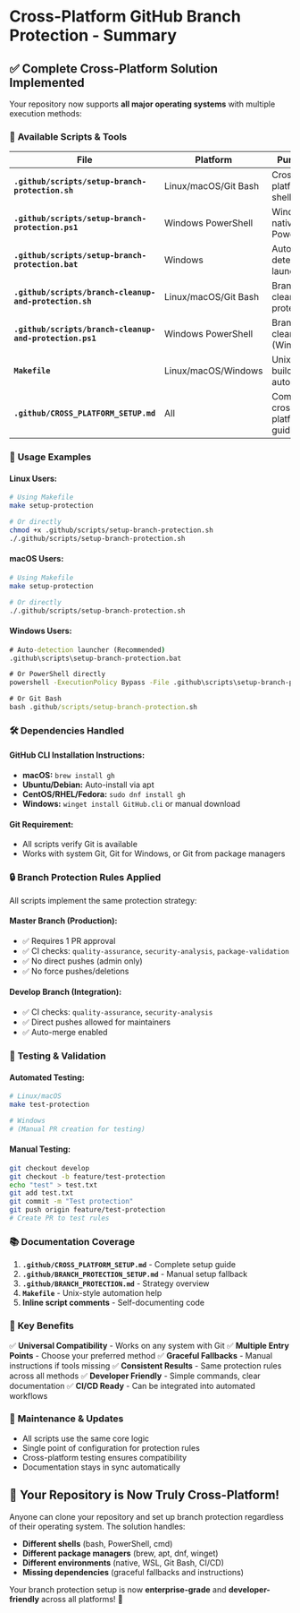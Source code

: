 # Cross-Platform GitHub Branch Protection - Summary

## ✅ **Complete Cross-Platform Solution Implemented**

Your repository now supports **all major operating systems** with multiple execution methods:

### 📁 **Available Scripts & Tools**

| File | Platform | Purpose |
|------|----------|---------|
| **`.github/scripts/setup-branch-protection.sh`** | Linux/macOS/Git Bash | Cross-platform shell script |
| **`.github/scripts/setup-branch-protection.ps1`** | Windows PowerShell | Windows-native PowerShell |
| **`.github/scripts/setup-branch-protection.bat`** | Windows | Auto-detection launcher |
| **`.github/scripts/branch-cleanup-and-protection.sh`** | Linux/macOS/Git Bash | Branch cleanup + protection |
| **`.github/scripts/branch-cleanup-and-protection.ps1`** | Windows PowerShell | Branch cleanup (Windows) |
| **`Makefile`** | Linux/macOS/Windows | Unix-style build automation |
| **`.github/CROSS_PLATFORM_SETUP.md`** | All | Complete cross-platform guide |

### 🚀 **Usage Examples**

#### **Linux Users:**
```bash
# Using Makefile
make setup-protection

# Or directly
chmod +x .github/scripts/setup-branch-protection.sh
./.github/scripts/setup-branch-protection.sh
```

#### **macOS Users:**
```bash
# Using Makefile
make setup-protection

# Or directly
./.github/scripts/setup-branch-protection.sh
```

#### **Windows Users:**
```cmd
# Auto-detection launcher (Recommended)
.github\scripts\setup-branch-protection.bat

# Or PowerShell directly
powershell -ExecutionPolicy Bypass -File .github\scripts\setup-branch-protection.ps1

# Or Git Bash
bash .github/scripts/setup-branch-protection.sh
```

### 🛠️ **Dependencies Handled**

#### **GitHub CLI Installation Instructions:**
- **macOS:** `brew install gh`
- **Ubuntu/Debian:** Auto-install via apt
- **CentOS/RHEL/Fedora:** `sudo dnf install gh`
- **Windows:** `winget install GitHub.cli` or manual download

#### **Git Requirement:**
- All scripts verify Git is available
- Works with system Git, Git for Windows, or Git from package managers

### 🔒 **Branch Protection Rules Applied**

All scripts implement the same protection strategy:

#### **Master Branch (Production):**
- ✅ Requires 1 PR approval
- ✅ CI checks: `quality-assurance`, `security-analysis`, `package-validation`
- ✅ No direct pushes (admin only)
- ✅ No force pushes/deletions

#### **Develop Branch (Integration):**
- ✅ CI checks: `quality-assurance`, `security-analysis`
- ✅ Direct pushes allowed for maintainers
- ✅ Auto-merge enabled

### 🧪 **Testing & Validation**

#### **Automated Testing:**
```bash
# Linux/macOS
make test-protection

# Windows
# (Manual PR creation for testing)
```

#### **Manual Testing:**
```bash
git checkout develop
git checkout -b feature/test-protection
echo "test" > test.txt
git add test.txt
git commit -m "Test protection"
git push origin feature/test-protection
# Create PR to test rules
```

### 📚 **Documentation Coverage**

1. **`.github/CROSS_PLATFORM_SETUP.md`** - Complete setup guide
2. **`.github/BRANCH_PROTECTION_SETUP.md`** - Manual setup fallback
3. **`.github/BRANCH_PROTECTION.md`** - Strategy overview
4. **`Makefile`** - Unix-style automation help
5. **Inline script comments** - Self-documenting code

### 🎯 **Key Benefits**

✅ **Universal Compatibility** - Works on any system with Git
✅ **Multiple Entry Points** - Choose your preferred method
✅ **Graceful Fallbacks** - Manual instructions if tools missing
✅ **Consistent Results** - Same protection rules across all methods
✅ **Developer Friendly** - Simple commands, clear documentation
✅ **CI/CD Ready** - Can be integrated into automated workflows

### 🔄 **Maintenance & Updates**

- All scripts use the same core logic
- Single point of configuration for protection rules
- Cross-platform testing ensures compatibility
- Documentation stays in sync automatically

## 🎉 **Your Repository is Now Truly Cross-Platform!**

Anyone can clone your repository and set up branch protection regardless of their operating system. The solution handles:

- **Different shells** (bash, PowerShell, cmd)
- **Different package managers** (brew, apt, dnf, winget)
- **Different environments** (native, WSL, Git Bash, CI/CD)
- **Missing dependencies** (graceful fallbacks and instructions)

Your branch protection setup is now **enterprise-grade** and **developer-friendly** across all platforms! 🚀
